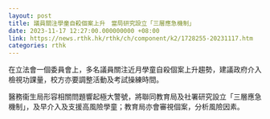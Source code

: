 ```yaml
---
layout: post
title: 議員關注學童自殺個案上升　當局研究設立「三層應急機制」
date: 2023-11-17 12:27:00.000000000 +08:00
link: https://news.rthk.hk/rthk/ch/component/k2/1728255-20231117.htm
categories: rthk
---
```


在立法會一個委員會上，多名議員關注近月學童自殺個案上升趨勢，建議政府介入檢視功課量，校方亦要調整活動及考試操練時間。

醫務衞生局形容相關問題響起極大警號，將聯同教育局及社署研究設立「三層應急機制」，及早介入及支援高風險學童；教育局亦會審視個案，分析風險因素。
